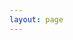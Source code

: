 ```yaml
---
layout: page
---
```


<script setup>
import {
  VPTeamPage,
  VPTeamPageTitle,
  VPTeamMembers,
} from 'vitepress/theme'

const members = [
  {
    avatar: 'https://cdn.discordapp.com/avatars/226898080547602432/884c8e5bdf34fb8226d9dc508d5cb3a5?size=1024',
    name: 'Saint Neo',
    title: 'Alcuahtl, Councillor',
    links: []
  },
  {
    avatar: "https://cdn.discordapp.com/avatars/834536107878121542/d3e84cb849dc40c34504d9038ca74d40?size=1024",
    name: "Arconis",
    title: 'Councillor',
  },
  {
    avatar: "https://cdn.discordapp.com/avatars/208052614347227138/4c34d8d9ace0a234d682983f28f0a768?size=1024",
    name: "ArkenX",
    title: "Councillor"
  },
  {
    avatar: 'https://cdn.discordapp.com/avatars/292506314075275274/be06dc34b2ea6f2f620c27e62d200ecd?size=1024',
    name: "Nukinmouse01",
    title: 'Councillor',
  },
  {
    avatar: 'https://cdn.discordapp.com/avatars/168818172781264897/a3cdc309389db167bd69c05778c790dd?size=1024',
    name: "MechanicalRift",
    title: 'Cheiftain',
  },
  {
    avatar: 'https://cdn.discordapp.com/avatars/280815367662731266/bbfd384a75256e5cb22c4f4c294a0960?size=1024',
    name: "Husky",
    title: 'High Justice',
  },
]

const day = new Date();
if (day.getMonth()+1 === 4 && day.getDate() === 1) {
    members.forEach((member) => {
    member.title = member.title.replace("Alcuahtl", "Axolotl");
  })
}
</script>

<VPTeamPage>
  <VPTeamPageTitle>
    <template #title>
      Government Officials
    </template>
    <template #lead>
        Yoahtl is comprised of people from around the world, 
        and those listed below are among those who hold offical jobs within it.
    </template>
  </VPTeamPageTitle>
  <VPTeamMembers
    :members="members"
  />
</VPTeamPage>
